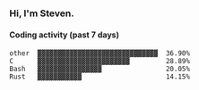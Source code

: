 ### Hi, I'm Steven.

#### Coding activity (past 7 days)
```
other  ▓▓▓▓▓▓▓▓▓▓▓▓▓▓▓▓▓▓▓▓▓▓▓▓▓▓▓▓▓▓  36.90%
C      ▓▓▓▓▓▓▓▓▓▓▓▓▓▓▓▓▓▓▓▓▓▓▓         28.89%
Bash   ▓▓▓▓▓▓▓▓▓▓▓▓▓▓▓▓                20.05%
Rust   ▓▓▓▓▓▓▓▓▓▓▓                     14.15%
```
